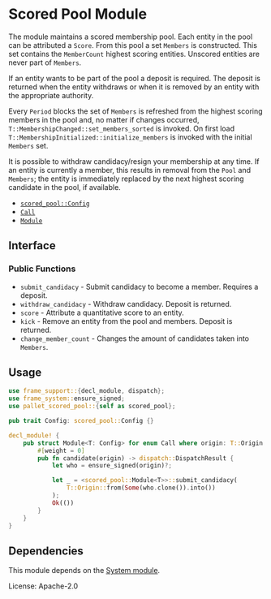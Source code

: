 # Scored Pool Module

The module maintains a scored membership pool. Each entity in the
pool can be attributed a `Score`. From this pool a set `Members`
is constructed. This set contains the `MemberCount` highest
scoring entities. Unscored entities are never part of `Members`.

If an entity wants to be part of the pool a deposit is required.
The deposit is returned when the entity withdraws or when it
is removed by an entity with the appropriate authority.

Every `Period` blocks the set of `Members` is refreshed from the
highest scoring members in the pool and, no matter if changes
occurred, `T::MembershipChanged::set_members_sorted` is invoked.
On first load `T::MembershipInitialized::initialize_members` is
invoked with the initial `Members` set.

It is possible to withdraw candidacy/resign your membership at any
time. If an entity is currently a member, this results in removal
from the `Pool` and `Members`; the entity is immediately replaced
by the next highest scoring candidate in the pool, if available.

- [`scored_pool::Config`](https://docs.rs/pallet-scored-pool/latest/pallet_scored_pool/trait.Trait.html)
- [`Call`](https://docs.rs/pallet-scored-pool/latest/pallet_scored_pool/enum.Call.html)
- [`Module`](https://docs.rs/pallet-scored-pool/latest/pallet_scored_pool/struct.Module.html)

## Interface

### Public Functions

- `submit_candidacy` - Submit candidacy to become a member. Requires a deposit.
- `withdraw_candidacy` - Withdraw candidacy. Deposit is returned.
- `score` - Attribute a quantitative score to an entity.
- `kick` - Remove an entity from the pool and members. Deposit is returned.
- `change_member_count` - Changes the amount of candidates taken into `Members`.

## Usage

```rust
use frame_support::{decl_module, dispatch};
use frame_system::ensure_signed;
use pallet_scored_pool::{self as scored_pool};

pub trait Config: scored_pool::Config {}

decl_module! {
	pub struct Module<T: Config> for enum Call where origin: T::Origin {
		#[weight = 0]
		pub fn candidate(origin) -> dispatch::DispatchResult {
			let who = ensure_signed(origin)?;

			let _ = <scored_pool::Module<T>>::submit_candidacy(
				T::Origin::from(Some(who.clone()).into())
			);
			Ok(())
		}
	}
}

```

## Dependencies

This module depends on the [System module](https://docs.rs/frame-system/latest/frame_system/).

License: Apache-2.0
